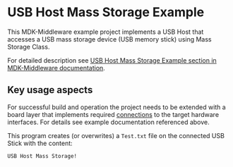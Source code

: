 # USB Host Mass Storage Example

This MDK-Middleware example project implements a USB Host that accesses a USB mass storage device (USB memory stick) using Mass Storage Class.

For detailed description see [USB Host Mass Storage Example section in MDK-Middleware documentation](https://arm-software.github.io/MDK-Middleware/latest/USB/usbh_example_msc.html).

## Key usage aspects

For successful build and operation the project needs to be extended with a board layer that implements required [connections](https://open-cmsis-pack.github.io/cmsis-toolbox/ReferenceApplications/#connections) to the target hardware interfaces. For details see example documentation referenced above.

This program creates (or overwrites) a `Test.txt` file on the connected USB Stick with the content:

```text
USB Host Mass Storage!
```
